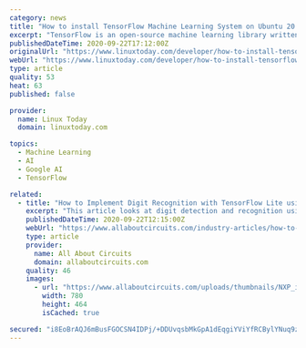 ```yaml
---
category: news
title: "How to install TensorFlow Machine Learning System on Ubuntu 20.04"
excerpt: "TensorFlow is an open-source machine learning library written in Python and built by Google. This article will show you how to install the TensorFlow library in a Python virtual environment using the command line application on Ubuntu 20.04."
publishedDateTime: 2020-09-22T17:12:00Z
originalUrl: "https://www.linuxtoday.com/developer/how-to-install-tensorflow-machine-learning-system-on-ubuntu-20.04-200921055508.html"
webUrl: "https://www.linuxtoday.com/developer/how-to-install-tensorflow-machine-learning-system-on-ubuntu-20.04-200921055508.html"
type: article
quality: 53
heat: 63
published: false

provider:
  name: Linux Today
  domain: linuxtoday.com

topics:
  - Machine Learning
  - AI
  - Google AI
  - TensorFlow

related:
  - title: "How to Implement Digit Recognition with TensorFlow Lite using an i.MX RT1060 Crossover MCU"
    excerpt: "This article looks at digit detection and recognition using MNIST eIQ as an example, which consists of several parts — the digit recognition is performed by a TensorFlow Lite model, and a GUI is used to increase the usability of the i.MX RT1060 device."
    publishedDateTime: 2020-09-22T12:15:00Z
    webUrl: "https://www.allaboutcircuits.com/industry-articles/how-to-implement-digit-recognition-with-tensorflow-lite-using-an-i.mx-rt1060-crossover-mcu/"
    type: article
    provider:
      name: All About Circuits
      domain: allaboutcircuits.com
    quality: 46
    images:
      - url: "https://www.allaboutcircuits.com/uploads/thumbnails/NXP_iMX1060_cover.jpg"
        width: 780
        height: 464
        isCached: true

secured: "i8EoBrAQJ6mBusFGOCSN4IDPj/+DDUvqsbMkGpA1dEqgiYViYfRCBylYNuq9zghYUCXjmSSaS4KxAGvU93DLScemfWv3RqVaxa+3xT1eLf0nuuIfpJoLDtZ7muiD4RCPpUHLaAryzzBpID8J87QiMpJE8tkcmKYlJSSfWXvcAy0uVBnMNLvfBC3tClse+xXhIahbKcy+LX4lMlm2wSPAadG26FxJ4VKQXMX/gInYf4GDaWlbhzovbYjJu0i3GOpRcR2DripLlpOs/fSg3VJW3WpL+lzDJR3sd/biFg4GCWmnfNq2VwpXje5H6BdsUpN4wsehibjoEisuQIfH4iJtTmQdd9Xw5jBNHTgM1ATQ+lg=;ApPNxDH78QDHZ/CFHUR1sw=="
---
```


